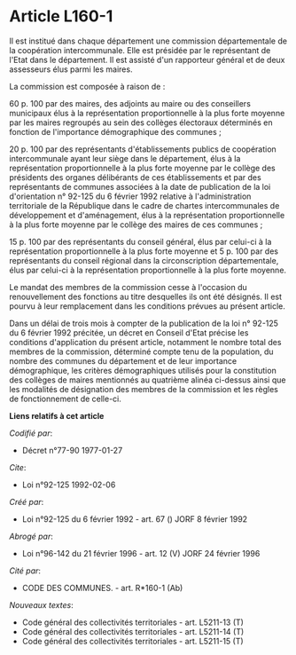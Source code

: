 # Article L160-1

Il est institué dans chaque département une commission départementale de la coopération intercommunale. Elle est présidée par
le représentant de l'Etat dans le département. Il est assisté d'un rapporteur général et de deux assesseurs élus parmi les
maires.

La commission est composée à raison de :

60 p. 100 par des maires, des adjoints au maire ou des conseillers municipaux élus à la représentation proportionnelle à la
plus forte moyenne par les maires regroupés au sein des collèges électoraux déterminés en fonction de l'importance
démographique des communes ;

20 p. 100 par des représentants d'établissements publics de coopération intercommunale ayant leur siège dans le département,
élus à la représentation proportionnelle à la plus forte moyenne par le collège des présidents des organes délibérants de ces
établissements et par des représentants de communes associées à la date de publication de la loi d'orientation n° 92-125 du 6
février 1992 relative à l'administration territoriale de la République dans le cadre de chartes intercommunales de
développement et d'aménagement, élus à la représentation proportionnelle à la plus forte moyenne par le collège des maires de
ces communes ;

15 p. 100 par des représentants du conseil général, élus par celui-ci à la représentation proportionnelle à la plus forte
moyenne et 5 p. 100 par des représentants du conseil régional dans la circonscription départementale, élus par celui-ci à la
représentation proportionnelle à la plus forte moyenne.

Le mandat des membres de la commission cesse à l'occasion du renouvellement des fonctions au titre desquelles ils ont été
désignés. Il est pourvu à leur remplacement dans les conditions prévues au présent article.

Dans un délai de trois mois à compter de la publication de la loi n° 92-125 du 6 février 1992 précitée, un décret en Conseil
d'Etat précise les conditions d'application du présent article, notamment le nombre total des membres de la commission,
déterminé compte tenu de la population, du nombre des communes du département et de leur importance démographique, les
critères démographiques utilisés pour la constitution des collèges de maires mentionnés au quatrième alinéa ci-dessus ainsi
que les modalités de désignation des membres de la commission et les règles de fonctionnement de celle-ci.

**Liens relatifs à cet article**

_Codifié par_:

  - Décret n°77-90 1977-01-27

_Cite_:

  - Loi n°92-125 1992-02-06

_Créé par_:

  - Loi n°92-125 du 6 février 1992 - art. 67 () JORF 8 février 1992

_Abrogé par_:

  - Loi n°96-142 du 21 février 1996 - art. 12 (V) JORF 24 février 1996

_Cité par_:

  - CODE DES COMMUNES. - art. R*160-1 (Ab)

_Nouveaux textes_:

  - Code général des collectivités territoriales - art. L5211-13 (T)
  - Code général des collectivités territoriales - art. L5211-14 (T)
  - Code général des collectivités territoriales - art. L5211-15 (T)
